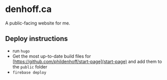 # denhoff.ca

A public-facing website for me.

## Deploy instructions

- run `hugo`
- Get the most up-to-date build files for [https://github.com/phildenhoff/start-page](start-page) and add them to the `public` folder
- `firebase deploy`
